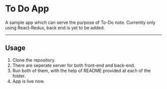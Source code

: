 # To Do App #


A sample app which can serve the purpose of To-Do note. Currently only using React-Redux, back end is yet to be added.

---

## Usage ##

1.	Clone the repository.
2.	There are seperate server for both front-end and back-end.
3.	Run both of them, with the help of README provided at each of the folder.
4.	App is live now.
